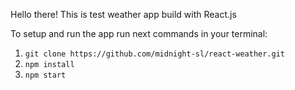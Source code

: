 Hello there!
This is test weather app build with React.js

To setup and run the app run next commands in your terminal:
 1. `git clone https://github.com/midnight-sl/react-weather.git`
 2. `npm install`
 3. `npm start`
